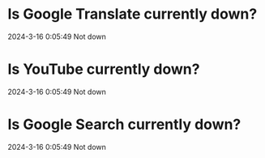 # Is Google Translate currently down?

2024-3-16 0:05:49 Not down

# Is YouTube currently down?

2024-3-16 0:05:49 Not down

# Is Google Search currently down?

2024-3-16 0:05:49 Not down

